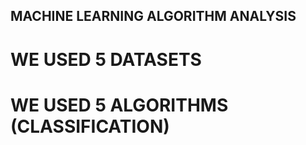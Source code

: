 ## MACHINE LEARNING ALGORITHM ANALYSIS

# WE USED 5 DATASETS
# WE USED 5 ALGORITHMS (CLASSIFICATION)